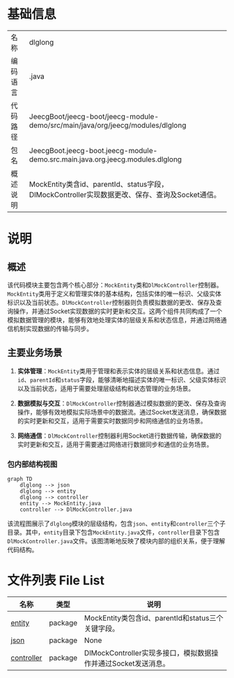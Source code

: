 # 基础信息

|      |      |
|------|------|
| 名称 | dlglong |
| 编码语言 | .java |
| 代码路径 | JeecgBoot/jeecg-boot/jeecg-module-demo/src/main/java/org/jeecg/modules/dlglong |
| 包名 | JeecgBoot.jeecg-boot.jeecg-module-demo.src.main.java.org.jeecg.modules.dlglong |
| 概述说明 | MockEntity类含id、parentId、status字段，DlMockController实现数据更改、保存、查询及Socket通信。 |

# 说明

## 概述
该代码模块主要包含两个核心部分：`MockEntity`类和`DlMockController`控制器。`MockEntity`类用于定义和管理实体的基本结构，包括实体的唯一标识、父级实体标识以及当前状态。`DlMockController`控制器则负责模拟数据的更改、保存及查询操作，并通过Socket实现数据的实时更新和交互。这两个组件共同构成了一个模拟数据管理的模块，能够有效地处理实体的层级关系和状态信息，并通过网络通信机制实现数据的传输与同步。

## 主要业务场景
1. **实体管理**：`MockEntity`类用于管理和表示实体的层级关系和状态信息。通过`id`、`parentId`和`status`字段，能够清晰地描述实体的唯一标识、父级实体标识以及当前状态，适用于需要处理层级结构和状态管理的业务场景。

2. **数据模拟与交互**：`DlMockController`控制器通过模拟数据的更改、保存及查询操作，能够有效地模拟实际场景中的数据流。通过Socket发送消息，确保数据的实时更新和交互，适用于需要实时数据同步和网络通信的业务场景。

3. **网络通信**：`DlMockController`控制器利用Socket进行数据传输，确保数据的实时更新和交互，适用于需要通过网络进行数据同步和通信的业务场景。


### 包内部结构视图

```mermaid
graph TD
    dlglong --> json
    dlglong --> entity
    dlglong --> controller
    entity --> MockEntity.java
    controller --> DlMockController.java
```

该流程图展示了`dlglong`模块的层级结构，包含`json`、`entity`和`controller`三个子目录。其中，`entity`目录下包含`MockEntity.java`文件，`controller`目录下包含`DlMockController.java`文件。该图清晰地反映了模块内部的组织关系，便于理解代码结构。

# 文件列表 File List

| 名称   | 类型  | 说明 |
|-------|------|-------------|
| [entity](entity/_module.md) | package | MockEntity类包含id、parentId和status三个关键字段。 |
| [json](json/_module.md) | package | None |
| [controller](controller/_module.md) | package | DlMockController实现多接口，模拟数据操作并通过Socket发送消息。 |


